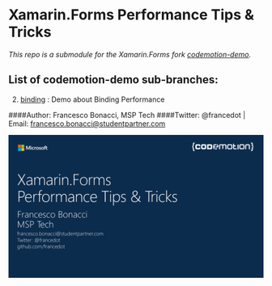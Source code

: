 # Xamarin.Forms Performance Tips & Tricks

_This repo is a submodule for the Xamarin.Forms fork [codemotion-demo](https://github.com/francedot/Xamarin.Forms/tree/codemotion-demo)._

## List of codemotion-demo sub-branches:
2. [binding](https://github.com/francedot/Xamarin.Forms/tree/binding) : Demo about Binding Performance 

####Author: Francesco Bonacci, MSP Tech
####Twitter: @francedot | Email: francesco.bonacci@studentpartner.com

<img src="./Logo.png" width="800">
